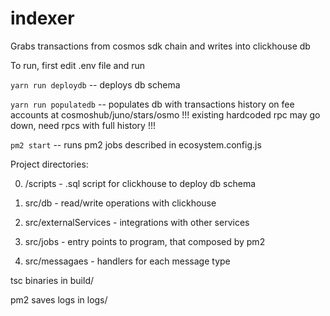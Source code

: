 # indexer

Grabs transactions from cosmos sdk chain and writes into clickhouse db

To run, first edit .env file and run 

``` yarn run deploydb ``` -- deploys db schema

``` yarn run populatedb ``` -- populates db with transactions history on fee accounts at cosmoshub/juno/stars/osmo !!! existing hardcoded rpc may go down, need rpcs with full history !!!

``` pm2 start ``` -- runs pm2 jobs described in ecosystem.config.js

Project directories: 

0) /scripts - .sql script for clickhouse to deploy db schema

1) src/db - read/write operations with clickhouse
2) src/externalServices - integrations with other services
3) src/jobs - entry points to program, that composed by pm2
4) src/messagaes - handlers for each message type 

tsc binaries in build/ 

pm2 saves logs in logs/ 